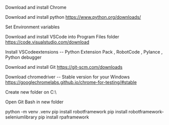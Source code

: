Download and install Chrome



Download and install python    https://www.python.org/downloads/

Set Environment variables

Download and install VSCode into Program Files folder    https://code.visualstudio.com/download

Install VSCodeextensions -- Python Extension Pack , RobotCode , Pylance , Python debugger

Download and install Git    https://git-scm.com/downloads

Download chromedriver -- Stable version for your Windows   https://googlechromelabs.github.io/chrome-for-testing/#stable

Create new folder on C:\

Open Git Bash in new folder

python -m venv .venv
pip install robotframework
pip install robotframework-seleniumlibrary
pip install rpaframework


